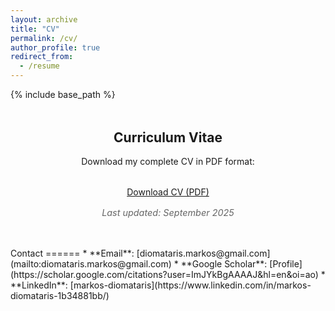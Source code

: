 ```yaml
---
layout: archive
title: "CV"
permalink: /cv/
author_profile: true
redirect_from:
  - /resume
---
```


{% include base_path %}

<div style="text-align: center; margin: 3rem 0;">
  <h2>Curriculum Vitae</h2>
  <p style="margin-bottom: 2rem;">Download my complete CV in PDF format:</p>
  
  <a href="{{ base_path }}/files/CV.pdf" class="btn btn--primary btn--large" download>
    <i class="fas fa-download" aria-hidden="true"></i> Download CV (PDF)
  </a>
  
  <p style="margin-top: 1rem; font-size: 0.9rem; color: #666;">
    <em>Last updated: September 2025</em>
  </p>
</div>
Contact
======
* **Email**: [diomataris.markos@gmail.com](mailto:diomataris.markos@gmail.com)
* **Google Scholar**: [Profile](https://scholar.google.com/citations?user=ImJYkBgAAAAJ&hl=en&oi=ao)
* **LinkedIn**: [markos-diomataris](https://www.linkedin.com/in/markos-diomataris-1b34881bb/)
